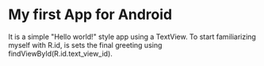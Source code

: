 # My first App for Android
It is a simple "Hello world!" style app using a TextView. To start familiarizing myself with R.id, is sets the final greeting using findViewById(R.id.text_view_id).

